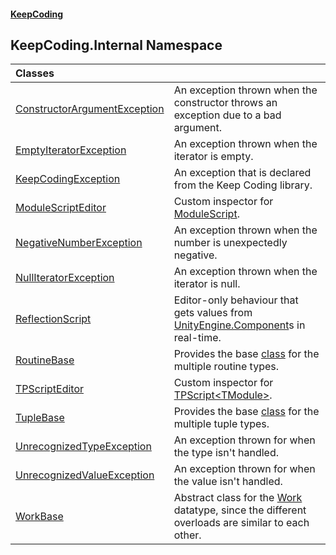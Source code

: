 #### [KeepCoding](index.md 'index')
## KeepCoding.Internal Namespace

| Classes | |
| :--- | :--- |
| [ConstructorArgumentException](ConstructorArgumentException.md 'KeepCoding.Internal.ConstructorArgumentException') | An exception thrown when the constructor throws an exception due to a bad argument.<br/> |
| [EmptyIteratorException](EmptyIteratorException.md 'KeepCoding.Internal.EmptyIteratorException') | An exception thrown when the iterator is empty.<br/> |
| [KeepCodingException](KeepCodingException.md 'KeepCoding.Internal.KeepCodingException') | An exception that is declared from the Keep Coding library.<br/> |
| [ModuleScriptEditor](ModuleScriptEditor.md 'KeepCoding.Internal.ModuleScriptEditor') | Custom inspector for [ModuleScript](ModuleScript.md 'KeepCoding.ModuleScript'). <br/> |
| [NegativeNumberException](NegativeNumberException.md 'KeepCoding.Internal.NegativeNumberException') | An exception thrown when the number is unexpectedly negative.<br/> |
| [NullIteratorException](NullIteratorException.md 'KeepCoding.Internal.NullIteratorException') | An exception thrown when the iterator is null.<br/> |
| [ReflectionScript](ReflectionScript.md 'KeepCoding.Internal.ReflectionScript') | Editor-only behaviour that gets values from [UnityEngine.Component](https://docs.microsoft.com/en-us/dotnet/api/UnityEngine.Component 'UnityEngine.Component')s in real-time.<br/> |
| [RoutineBase](RoutineBase.md 'KeepCoding.Internal.RoutineBase') | Provides the base [class](https://docs.microsoft.com/en-us/dotnet/csharp/language-reference/keywords/class 'https://docs.microsoft.com/en-us/dotnet/csharp/language-reference/keywords/class') for the multiple routine types.<br/> |
| [TPScriptEditor](TPScriptEditor.md 'KeepCoding.Internal.TPScriptEditor') | Custom inspector for [TPScript&lt;TModule&gt;](TPScript.TModule..md 'KeepCoding.TPScript&lt;TModule&gt;'). <br/> |
| [TupleBase](TupleBase.md 'KeepCoding.Internal.TupleBase') | Provides the base [class](https://docs.microsoft.com/en-us/dotnet/csharp/language-reference/keywords/class 'https://docs.microsoft.com/en-us/dotnet/csharp/language-reference/keywords/class') for the multiple tuple types.<br/> |
| [UnrecognizedTypeException](UnrecognizedTypeException.md 'KeepCoding.Internal.UnrecognizedTypeException') | An exception thrown for when the type isn't handled.<br/> |
| [UnrecognizedValueException](UnrecognizedValueException.md 'KeepCoding.Internal.UnrecognizedValueException') | An exception thrown for when the value isn't handled.<br/> |
| [WorkBase](WorkBase.md 'KeepCoding.Internal.WorkBase') | Abstract class for the [Work](Work.md 'KeepCoding.Work') datatype, since the different overloads are similar to each other.<br/> |
